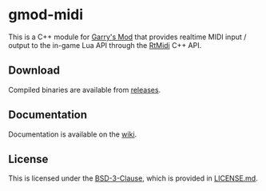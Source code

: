 # gmod-midi

This is a C++ module for [Garry's Mod](https://gmod.facepunch.com/) that provides realtime MIDI input / output to the in-game Lua API through the [RtMidi](https://www.music.mcgill.ca/~gary/rtmidi/index.html) C++ API.

## Download

Compiled binaries are available from [releases](https://github.com/drincoxyz/gmod-midi/releases).

## Documentation

Documentation is available on the [wiki](https://github.com/drincoxyz/gmod-midi/wiki).

## License

This is licensed under the [BSD-3-Clause](https://spdx.org/licenses/BSD-3-Clause.html), which is provided in [LICENSE.md](LICENSE.md).